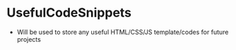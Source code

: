 # UsefulCodeSnippets

- Will be used to store any useful HTML/CSS/JS template/codes for future projects
